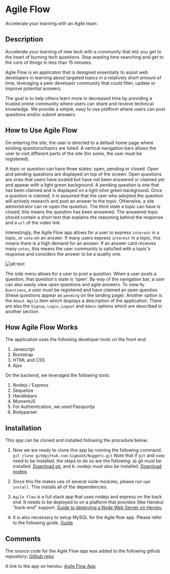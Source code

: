 # Agile Flow

Accelerate your learning with an Agile team.

## Description

Accelerate your learning of new tech with a community that lets you get to the heart of burning tech questions.  Stop wasting time searching and get to the core of things in less than 15 minutes.

Agile Flow is an applicaton that is designed essentially to assist web developers in learning about targeted topics in a relatively short amount of time, leveraging a peer developer community that could filter, update or improve potential answers.

The goal is to help others learn more in decreased time by providing a trusted online community where users can share and receive technical knowledge. We provide a simple, easy to use platform where users can post questions and/or submit answers.

## How to Use Agile Flow

On entering the site, the user is directed to a default home page where existing questions/topics are listed.  A vertical navigation bars allows the user to visit different parts of the site (for some, the user must be registered).

A topic or question can have three states: open, pending or closed. Open and pending questions are displayed on top of the screen. Open questions are ones that users have posted but have not been answered or claimed yet and appear with a light green background. A pending question is one that has been claimed and is displayed on a light olive green background. Once a question is claimed, it is assumed that the user who adopted the question will actively research and post an answer to the topic. Otherwise, a site administrator can re-open the question. The third state a topic can have is closed; this means the question has been answered. The answered topic should contain a short text that explains the reasoning behind the response and a `url` of the video link.

Interestingly, the Agile Flow app allows for a user to express `interest` in a topic, or `vote` on an answer. If many users express `interest` in a topic, this means there is a high demand for an answer. If an answer card receives many `votes`, this means the user community is satisfied with a topic's response and considers the answer to be a quality one.

![alt text](./README_imgs/landing_page.gif "Home Screen")

The side menu allows for a user to post a question. When a user posts a question, that question's state is 'open'. By way of the navigation bar, a user can also easily view open questions and agile answers. To view `My Questions`, a user must be registered and have claimed an open question (these questions appear as `pending` on the landing page). Another option is the `About Agile` item which displays a description of the application. There are also the `Signup`, `Login`, `Logout` and `Admin` options which are described in another section.

## How Agile Flow Works

The application uses the following developer tools on the front end:
1. Javascript
2. Bootstrap
3. HTML and CSS
4. Ajax

On the backend, we leveraged the following tools:
1. Nodejs / Express
2. Sequelize
3. Handlebars
4. MomentJS
5. For Authentication, we used Passportjs
6. Bodyparser

## Installation

This app can be cloned and installed following the procedure below.

1. Now we are ready to clone this app by running the following command. `git clone git@github.com:SigmaVX/Nuggets.git` Note that if `git` and `node` need to be installed, the steps to do so are the following: a) git must be installed. [Download git.](https://git-scm.com/downloads) and b. nodejs must also be installed. [Download nodejs](https://nodejs.org/en/download/)

2. Since this file makes use of several node modules, please run `npm install`.  This installs all of the dependencies.

3. `Agile Flow` is a full stack app that uses nodejs and express on the back end. It needs to be deployed to on a platform that provides (like Heroku) "back-end" support. [Guide to deploying a Node Web Server on Heroku](https://github.com/RutgersCodingBootcamp/RUTSOM201801FSF4-Class-Repository-FSF/blob/master/13-express/Supplemental/HerokuGuide.md)

4. It is also necessary to setup MySQL for the Agile flow app. Please refer to the following guide. [Guide](https://github.com/RutgersCodingBootcamp/RUTSOM201801FSF4-Class-Repository-FSF/blob/master/14-handlebars/Supplemental/MySQLHerokuDeploymentProcess.pdf)

## Comments

The source code for the Agile Flow app was added to the following github repository:
[Github repo](https://github.com/SigmaVX/Nuggets)

A link to the app on heroku:
[Agile Flow App](https://blooming-shore-12371.herokuapp.com/)
